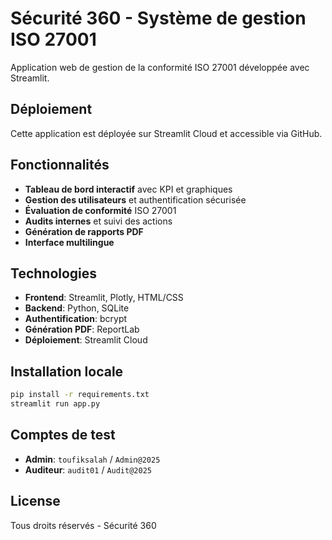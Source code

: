# Sécurité 360 - Système de gestion ISO 27001

Application web de gestion de la conformité ISO 27001 développée avec Streamlit.

##  Déploiement

Cette application est déployée sur Streamlit Cloud et accessible via GitHub.

##  Fonctionnalités

- **Tableau de bord interactif** avec KPI et graphiques
- **Gestion des utilisateurs** et authentification sécurisée
- **Évaluation de conformité** ISO 27001
- **Audits internes** et suivi des actions
- **Génération de rapports PDF**
- **Interface multilingue**

##  Technologies

- **Frontend**: Streamlit, Plotly, HTML/CSS
- **Backend**: Python, SQLite
- **Authentification**: bcrypt
- **Génération PDF**: ReportLab
- **Déploiement**: Streamlit Cloud

##  Installation locale

```bash
pip install -r requirements.txt
streamlit run app.py
```

## Comptes de test

- **Admin**: `toufiksalah` / `Admin@2025`
- **Auditeur**: `audit01` / `Audit@2025`

## License

Tous droits réservés - Sécurité 360